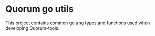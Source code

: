 # Quorum go utils

This project contains common golang types and functions used when developing Quorum-tools.

 